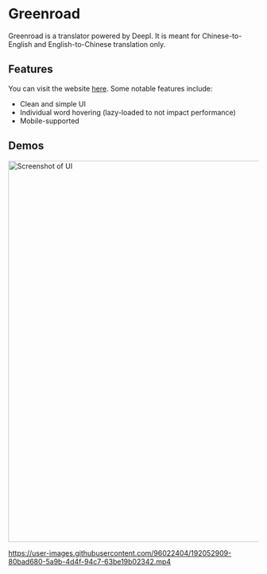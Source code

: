# Greenroad
Greenroad is a translator powered by Deepl. It is meant for Chinese-to-English
and English-to-Chinese translation only.

## Features
You can visit the website [here](https://dzfrias.github.io/greenroad/). Some
notable features include:
- Clean and simple UI
- Individual word hovering (lazy-loaded to not impact performance)
- Mobile-supported

## Demos
<img width="767" alt="Screenshot of UI" src="https://user-images.githubusercontent.com/96022404/192043566-52a88b43-c441-40d2-a4c9-26b587a843c2.png">

https://user-images.githubusercontent.com/96022404/192052909-80bad680-5a9b-4d4f-94c7-63be19b02342.mp4
